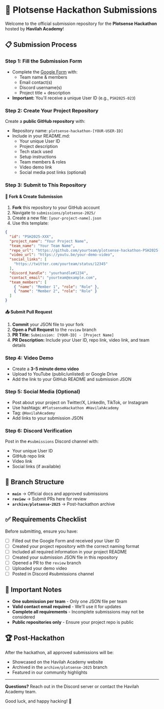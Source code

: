 
# 🚀 Plotsense Hackathon Submissions

Welcome to the official submission repository for the **Plotsense Hackathon** hosted by **Havilah Academy**!

## 📋 Submission Process

### Step 1: Fill the Submission Form
- Complete the [Google Form](# "Form link will be provided") with:
  - Team name & members
  - Email contact(s)
  - Discord username(s)
  - Project title + description
- **Important:** You'll receive a unique User ID (e.g., `PSH2025-023`)

### Step 2: Create Your Project Repository
Create a **public GitHub repository** with:
- Repository name: `plotsense-hackathon-[YOUR-USER-ID]`
- Include in your README.md:
  - Your unique User ID
  - Project description
  - Tech stack used
  - Setup instructions
  - Team members & roles
  - Video demo link
  - Social media post links (optional)

### Step 3: Submit to This Repository

#### 🍴 Fork & Create Submission
1. **Fork** this repository to your GitHub account
2. Navigate to `submissions/plotsense-2025/`
3. Create a new file: `[your-project-name].json`
4. Use this template:

```json
{
  "id": "PSH2025-XXX",
  "project_name": "Your Project Name",
  "team_name": "Your Team Name",
  "repo_url": "https://github.com/yourteam/plotsense-hackathon-PSH2025-XXX",
  "video_url": "https://youtu.be/your-demo-video",
  "social_links": [
    "https://twitter.com/yourteam/status/12345"
  ],
  "discord_handle": "yourhandle#1234",
  "contact_email": "yourteam@example.com",
  "team_members": [
    { "name": "Member 1", "role": "Role" },
    { "name": "Member 2", "role": "Role" }
  ]
}
```

#### 📤 Submit Pull Request
1. **Commit** your JSON file to your fork
2. **Open a Pull Request** to the `review` branch
3. **PR Title:** `Submission: [YOUR-ID] - [Project Name]`
4. **PR Description:** Include your User ID, repo link, video link, and team details

### Step 4: Video Demo
- Create a **3-5 minute demo video**
- Upload to YouTube (public/unlisted) or Google Drive
- Add the link to your GitHub README and submission JSON

### Step 5: Social Media (Optional)
- Post about your project on Twitter/X, LinkedIn, TikTok, or Instagram
- Use hashtags: `#PlotsenseHackathon #HavilahAcademy`
- Tag: `@HavilahAcademy`
- Add links to your submission JSON

### Step 6: Discord Verification
Post in the `#submissions` Discord channel with:
- Your unique User ID
- GitHub repo link
- Video link
- Social links (if available)

## 🔀 Branch Structure

- **`main`** → Official docs and approved submissions
- **`review`** → Submit PRs here for review
- **`archive/plotsense-2025`** → Post-hackathon archive

## ✅ Requirements Checklist

Before submitting, ensure you have:
- [ ] Filled out the Google Form and received your User ID
- [ ] Created your project repository with the correct naming format
- [ ] Included all required information in your project README
- [ ] Created your submission JSON file in this repository
- [ ] Opened a PR to the `review` branch
- [ ] Uploaded your demo video
- [ ] Posted in Discord #submissions channel

## 🎯 Important Notes

- **One submission per team** - Only one JSON file per team
- **Valid contact email required** - We'll use it for updates
- **Complete all requirements** - Incomplete submissions may not be considered
- **Public repositories only** - Ensure your project repo is public

## 🏆 Post-Hackathon

After the hackathon, all approved submissions will be:
- Showcased on the Havilah Academy website
- Archived in the `archive/plotsense-2025` branch
- Featured in our community highlights

---

**Questions?** Reach out in the Discord server or contact the Havilah Academy team.

Good luck, and happy hacking! 🚀


